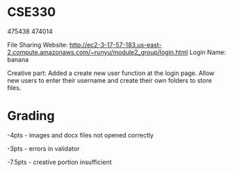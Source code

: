 # CSE330
475438
474014

File Sharing Website: http://ec2-3-17-57-183.us-east-2.compute.amazonaws.com/~runyu/module2_group/login.html
Login Name: banana

Creative part: Added a create new user function at the login page. Allow new users to enter their username and create their own folders to store files. 

# Grading

-4pts - images and docx files not opened correctly

-3pts - errors in validator

-7.5pts - creative portion insufficient
